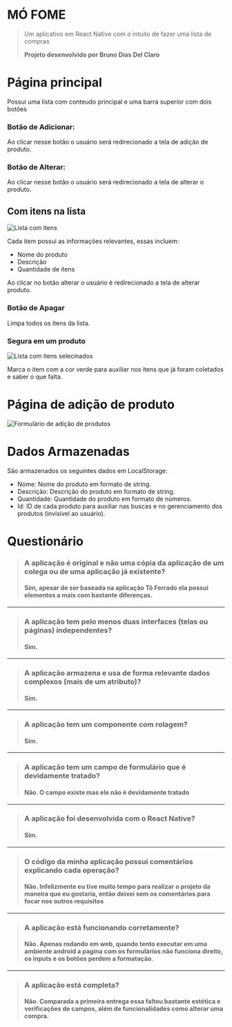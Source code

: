 # MÓ FOME

> Um aplicativo em React Native com o intuito de fazer uma lista de compras
>
> **Projeto desenvolvido por Bruno Dias Del Claro**

# Página principal

Possui uma lista com conteudo principal e uma barra superior com dois botões


### Botão de Adicionar:

Ao clicar nesse botão o usuário será redirecionado a tela de adição de produto.

### Botão de Alterar:

Ao clicar nesse botão o usuário será redirecionado a tela de alterar o produto.

## Com itens na lista

![Lista com itens](/readmeImages/tela1.png)

Cada item possui as informações relevantes, essas incluem:

* Nome do produto
* Descrição
* Quantidade de itens

Ao clicar no botão alterar o usuário é redirecionado a tela de alterar produto.

### Botão de Apagar

Limpa todos os itens da lista.

### Segura em um produto

![Lista com itens selecinados](/readmeImages/tela2.png)

Marca o item com a cor verde para auxiliar nos itens que já foram coletados e saber o que falta.

# Página de adição de produto

![Formulário de adição de produtos](/readmeImages/tela3.png)

# Dados Armazenadas

São armazenados os seguintes dados em LocalStorage:

* Nome: Nome do produto em formato de string.
* Descrição: Descrição do produto em formato de string.
* Quantidade: Quantidade do produto em formato de números.
* Id: ID de cada produto para auxiliar nas buscas e no gerenciamento dos produtos (invisível ao usuário).

# Questionário

> ### A aplicação é original e não uma cópia da aplicação de um colega ou de uma aplicação já existente?
> #### Sim, apesar de ser baseada na aplicação Tô Ferrado ela possui elementos a mais com bastante diferenças.
***
> ### A aplicação tem pelo menos duas interfaces (telas ou páginas) independentes?
> #### Sim.
***
> ### A aplicação armazena e usa de forma relevante dados complexos (mais de um atributo)?
> #### Sim.
***
> ### A aplicação tem um componente com rolagem?
> #### Sim.
***
> ### A aplicação tem um campo de formulário que é devidamente tratado?
> #### Não. O campo existe mas ele não é devidamente tratado
***
> ### A aplicação foi desenvolvida com o React Native?
> #### Sim.
***
> ### O código da minha aplicação possui comentários explicando cada operação?
> #### Não. Infelizmente eu tive muito tempo para realizar o projeto da maneira que eu gostaria, então deixei sem os comentários para focar nos outros requisitos
***
> ### A aplicação está funcionando corretamente?
> #### Não. Apenas rodando em web, quando tento executar em uma ambiente android a pagina com os formulários não funciona direito, os inputs e os botões perdem a formatação.
***
> ### A aplicação está completa?
> #### Não. Comparada a primeira entrega essa faltou bastante estética e verificações de campos, além de funcionalidades como alterar uma compra.